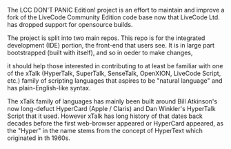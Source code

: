The LCC DON'T PANIC Edition! project is an effort to maintain and improve a fork of the LiveCode Community Edition code base now that LiveCode Ltd. has dropped support for opensource builds.

The project is split into two main repos. This repo is for the integrated development (IDE) portion, the front-end that users see. It is in large part bootstrapped (built with itself), and so in oeder to make changes, 

it should help those interested in contributing to at least be familiar with one of the xTalk (HyperTalk, SuperTalk, SenseTalk, OpenXION, LiveCode Script, etc.) family of scripting languages that aspires to be "natural language" and has plain-English-like syntax. 

The xTalk family of languages has mainly been built around Bill Atkinson's now long-defuct HyperCard (Apple / Claris) and Dan Winkler's HyperTalk Script that it used. However xTalk has long history of that dates back decades before the first web-browser appeared or HyperCard appeared, as the "Hyper" in the name stems from the concept of HyperText which originated in th 1960s.
